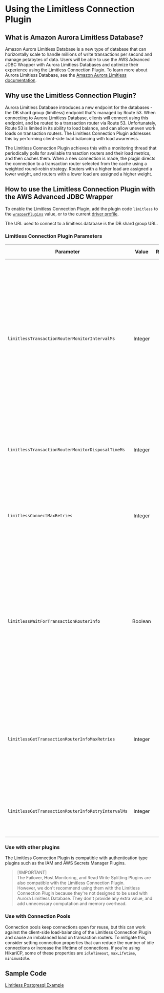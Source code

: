 # Using the Limitless Connection Plugin

## What is Amazon Aurora Limitless Database?

Amazon Aurora Limitless Database is a new type of database that can horizontally scale to handle millions of write transactions per second and manage petabytes of data.
Users will be able to use the AWS Advanced JDBC Wrapper with Aurora Limitless Databases and optimize their experience using the Limitless Connection Plugin. 
To learn more about Aurora Limitless Database, see the [Amazon Aurora Limitless documentation](https://docs.aws.amazon.com/AmazonRDS/latest/AuroraUserGuide/limitless.html).

## Why use the Limitless Connection Plugin?

Aurora Limitless Database introduces a new endpoint for the databases - the DB shard group (limitless) endpoint that's managed by Route 53. 
When connecting to Aurora Limitless Database, clients will connect using this endpoint, and be routed to a transaction router via Route 53.
Unfortunately, Route 53 is limited in its ability to load balance, and can allow uneven work loads on transaction routers.
The Limitless Connection Plugin addresses this by performing client-side load balancing with load awareness. 

The Limitless Connection Plugin achieves this with a monitoring thread that periodically polls for available transaction routers and their load metrics, and then caches them.
When a new connection is made, the plugin directs the connection to a transaction router selected from the cache using a weighted round-robin strategy.
Routers with a higher load are assigned a lower weight, and routers with a lower load are assigned a higher weight.

## How to use the Limitless Connection Plugin with the AWS Advanced JDBC Wrapper
To enable the Limitless Connection Plugin, add the plugin code `limitless` to the [`wrapperPlugins`](../UsingTheJdbcDriver.md#connection-plugin-manager-parameters) value, or to the current [driver profile](../UsingTheJdbcDriver.md#connection-plugin-manager-parameters).

The URL used to connect to a limitless database is the DB shard group URL.

### Limitless Connection Plugin Parameters
| Parameter                                          |  Value  | Required | Description                                                                                                                                                                                                                                                                                                                                                                                                                                                                                                                                                                                                                                                                                                                                                                                                                                                                                                                                                                                     | Default Value | Example Value |
|----------------------------------------------------|:-------:|:--------:|:------------------------------------------------------------------------------------------------------------------------------------------------------------------------------------------------------------------------------------------------------------------------------------------------------------------------------------------------------------------------------------------------------------------------------------------------------------------------------------------------------------------------------------------------------------------------------------------------------------------------------------------------------------------------------------------------------------------------------------------------------------------------------------------------------------------------------------------------------------------------------------------------------------------------------------------------------------------------------------------------|---------------|---------------|
| `limitlessTransactionRouterMonitorIntervalMs`      | Integer |    No    | This property is the interval in milliseconds, that the plugin polls the database for available transaction routers and their load metrics. A lower value will increase the frequency of polling, and a higher value will decrease the frequency of polling. <br><br>Note that there will always be a delay between when the database updates its load metric info and when the Limitless Connection Plugin polls for it. If your Limitless database experiences fluctuating load between transaction routers, you may want to consider lowering `limitlessTransactionRouterMonitorIntervalMs` to reduce this delay and ensure the Limitless Connection Plugin load balancing has fresher info to work with. <br><br>The default value of this property is 7.5 seconds. This is half the interval that the database updates its load metric metadata. This value was chosen as a compromise between having fresher load metric info, but also being conscious of the associated overhead.       | `7500`        | `30000`       |
| `limitlessTransactionRouterMonitorDisposalTimeMs`  | Integer |    No    | This property is the time in milliseconds that a Limitless transaction router monitor can remain unused before it is disposed. This ensures that in periods of long inactivity, the database isn't being needlessly polled and the resources associated with the monitor can be cleaned up. Note that when a new connection is created, a new Limitless transaction router monitor will also be created to resume polling the database.                                                                                                                                                                                                                                                                                                                                                                                                                                                                                                                                                         | `600000`      | `300000`      |
| `limitlessConnectMaxRetries`                       | Integer |    No    | This property is the max number of retries the Limitless Connection Plugin will attempt when failing to connect to the database. During these retries, the plugin will attempt to connect to the least loaded transaction router that is available. If the max number of connection retries is exceeded, then the plugin will throw a `SQLException`. In this scenario, it is likely that the database is in an unhealthy state, and the `SQLException` should be caught and handled by your application.                                                                                                                                                                                                                                                                                                                                                                                                                                                                                       | `5`           | `13`          |
| `limitlessWaitForTransactionRouterInfo`            | Boolean |    No    | In scenarios such as application start-up, the cache of available transaction routers and their load metric info will be empty. If `limitlessWaitForTransactionRouterInfo` is set to `true`, the plugin will wait until the cache is populated before selecting a transaction router and connecting to it. This may be beneficial for applications that create a large number of connections on start-up, since these connections will be load-balanced. <br><br>Alternatively, if this property set to `false` and the cache is empty, the plugin will not wait for the cache to be populated and default to using the DB Shard Group endpoint to connect to until the cache is populated. This will result in connections being routed to a transaction router via Route 53 until the cache is populated. This may be beneficial for applications that prioritize quicker start-up times at the expense of some early connections not being load-balanced by the Limitless Connection Plugin. | `true`        | `false`       |
| `limitlessGetTransactionRouterInfoMaxRetries`      | Integer |    No    | This property is the max number of times the Limitless Connection Plugin will retry fetching available transaction routers and their load metrics. These retries will occur if the fetched transaction router information is null or empty. If this max is reached, a `SQLException` will be thrown. In this scenario, it is likely that the database is in an unhealthy state, and the thrown `SQLException` should be caught and handled by your application. <br><br>If your application prioritizes failing fast, then consider a lower value for this property. However, if your application prioritizes durability, then consider a higher value.                                                                                                                                                                                                                                                                                                                                         | `5`           | `10`          |
| `limitlessGetTransactionRouterInfoRetryIntervalMs` | Integer |    No    | This property is the interval in milliseconds between retries of fetching available transaction routers and their load metrics. <br><br>If your application prioritizes failing fast, then consider a lower value for this property. However, if your application prioritizes durability, then consider a higher value.                                                                                                                                                                                                                                                                                                                                                                                                                                                                                                                                                                                                                                                                         | `300`         | `1000`        |

### Use with other plugins
The Limitless Connection Plugin is compatible with authentication type plugins such as the IAM and AWS Secrets Manager Plugins.

> [!IMPORTANT]\
> The Failover, Host Monitoring, and Read Write Splitting Plugins are also compatible with the Limitless Connection Plugin.  
However, we don't recommend using them with the Limitless Connection Plugin because they're not designed to be used with Aurora Limitless Database. 
They don't provide any extra value, and add unnecessary computation and memory overhead.

### Use with Connection Pools
Connection pools keep connections open for reuse, but this can work against the client-side load-balancing of the Limitless Connection Plugin and cause an imbalanced load on transaction routers.
To mitigate this, consider setting connection properties that can reduce the number of idle connections or increase the lifetime of connections.
If you're using HikariCP, some of these properties are `idleTimeout`, `maxLifetime`, `minimumIdle`.

## Sample Code
[Limitless Postgresql Example](../../../examples/AWSDriverExample/src/main/java/software/amazon/LimitlessPostgresqlExample.java)
